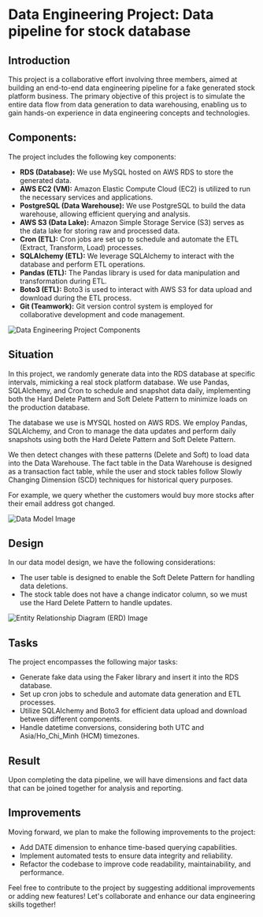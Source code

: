 # Data Engineering Project: Data pipeline for stock database

## Introduction
This project is a collaborative effort involving three members, aimed at building an end-to-end data engineering pipeline for a fake generated stock platform business. The primary objective of this project is to simulate the entire data flow from data generation to data warehousing, enabling us to gain hands-on experience in data engineering concepts and technologies.

## Components:
The project includes the following key components:
- **RDS (Database):** We use MySQL hosted on AWS RDS to store the generated data.
- **AWS EC2 (VM):** Amazon Elastic Compute Cloud (EC2) is utilized to run the necessary services and applications.
- **PostgreSQL (Data Warehouse):** We use PostgreSQL to build the data warehouse, allowing efficient querying and analysis.
- **AWS S3 (Data Lake):** Amazon Simple Storage Service (S3) serves as the data lake for storing raw and processed data.
- **Cron (ETL):** Cron jobs are set up to schedule and automate the ETL (Extract, Transform, Load) processes.
- **SQLAlchemy (ETL):** We leverage SQLAlchemy to interact with the database and perform ETL operations.
- **Pandas (ETL):** The Pandas library is used for data manipulation and transformation during ETL.
- **Boto3 (ETL):** Boto3 is used to interact with AWS S3 for data upload and download during the ETL process.
- **Git (Teamwork):** Git version control system is employed for collaborative development and code management.

![Data Engineering Project Components](path/to/your/image.png)

## Situation
In this project, we randomly generate data into the RDS database at specific intervals, mimicking a real stock platform database. We use Pandas, SQLAlchemy, and Cron to schedule and snapshot data daily, implementing both the Hard Delete Pattern and Soft Delete Pattern to minimize loads on the production database.

The database we use is MYSQL hosted on AWS RDS. We employ Pandas, SQLAlchemy, and Cron to manage the data updates and perform daily snapshots using both the Hard Delete Pattern and Soft Delete Pattern.

We then detect changes with these patterns (Delete and Soft) to load data into the Data Warehouse. The fact table in the Data Warehouse is designed as a transaction fact table, while the user and stock tables follow Slowly Changing Dimension (SCD) techniques for historical query purposes.

For example, we query whether the customers would buy more stocks after their email address got changed.

![Data Model Image](path/to/your/datamodelimage.png)

## Design
In our data model design, we have the following considerations:
- The user table is designed to enable the Soft Delete Pattern for handling data deletions.
- The stock table does not have a change indicator column, so we must use the Hard Delete Pattern to handle updates.

![Entity Relationship Diagram (ERD) Image](path/to/your/erdimage.png)

## Tasks
The project encompasses the following major tasks:
- Generate fake data using the Faker library and insert it into the RDS database.
- Set up cron jobs to schedule and automate data generation and ETL processes.
- Utilize SQLAlchemy and Boto3 for efficient data upload and download between different components.
- Handle datetime conversions, considering both UTC and Asia/Ho_Chi_Minh (HCM) timezones.

## Result
Upon completing the data pipeline, we will have dimensions and fact data that can be joined together for analysis and reporting.

## Improvements
Moving forward, we plan to make the following improvements to the project:
- Add DATE dimension to enhance time-based querying capabilities.
- Implement automated tests to ensure data integrity and reliability.
- Refactor the codebase to improve code readability, maintainability, and performance.

Feel free to contribute to the project by suggesting additional improvements or adding new features! Let's collaborate and enhance our data engineering skills together!